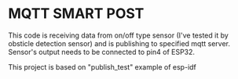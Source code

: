 # MQTT SMART POST

This code is receiving data from on/off type sensor (I've tested it by obsticle detection sensor) and is publishing to specified mqtt server. Sensor's output needs to be connected to pin4 of ESP32.

This project is based on "publish_test" example of esp-idf
